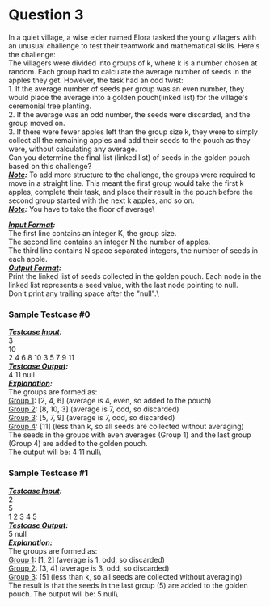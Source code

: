 # **Question 3** 

In a quiet village, a wise elder named Elora tasked the young villagers with an unusual challenge to test their teamwork and mathematical skills. Here's the challenge:\
The villagers were divided into groups of k, where k is a number chosen at random. Each group had to calculate the average number of seeds in the apples they get. However, the task had an odd twist:\
    1. If the average number of seeds per group was an even number, they would place the average into a golden pouch(linked list) for the village's ceremonial tree planting.\
    2. If the average was an odd number, the seeds were discarded, and the group moved on.\
    3. If there were fewer apples left than the group size k, they were to simply collect all the remaining apples and add their seeds to the pouch as they were, without calculating any average.\
Can you determine the final list (linked list) of seeds in the golden pouch based on this challenge?\
***<ins>Note</ins>:*** To add more structure to the challenge, the groups were required to move in a straight line. This meant the first group would take the first k apples, complete their task, and place their result in the pouch before the second group started with the next k apples, and so on.\
***<ins>Note</ins>:*** You have to take the floor of average\

***<ins>Input Format</ins>:***\
The first line contains an integer K, the group size.\
The second line contains an integer N the number of apples.\
The third line contains N space separated integers, the number of seeds in each apple.\
***<ins>Output Format</ins>:***\
Print the linked list of seeds collected in the golden pouch. Each node in the linked list represents a seed value, with the last node pointing to null.\
Don't print any trailing space after the "null".\

### Sample Testcase #0

***<ins>Testcase Input</ins>:***\
3\
10\
2 4 6 8 10 3 5 7 9 11\
***<ins>Testcase Output</ins>:***\
4 11 null\
***<ins>Explanation</ins>:***\
The groups are formed as:\
<ins>Group 1</ins>: [2, 4, 6] (average is 4, even, so added to the pouch)\
<ins>Group 2</ins>: [8, 10, 3] (average is 7, odd, so discarded)\
<ins>Group 3</ins>: [5, 7, 9] (average is 7, odd, so discarded)\
<ins>Group 4</ins>: [11] (less than k, so all seeds are collected without averaging)\
The seeds in the groups with even averages (Group 1) and the last group (Group 4) are added to the golden pouch.\
The output will be: 4 11 null\

### Sample Testcase #1
***<ins>Testcase Input</ins>:***\
2\
5\
1 2 3 4 5\
***<ins>Testcase Output</ins>:***\
5 null\
***<ins>Explanation</ins>:***\
The groups are formed as:\
<ins>Group 1</ins>: [1, 2] (average is 1, odd, so discarded)\
<ins>Group 2</ins>: [3, 4] (average is 3, odd, so discarded)\
<ins>Group 3</ins>: [5] (less than k, so all seeds are collected without averaging)\
The result is that the seeds in the last group (5) are added to the golden pouch. The output will be: 5 null\
